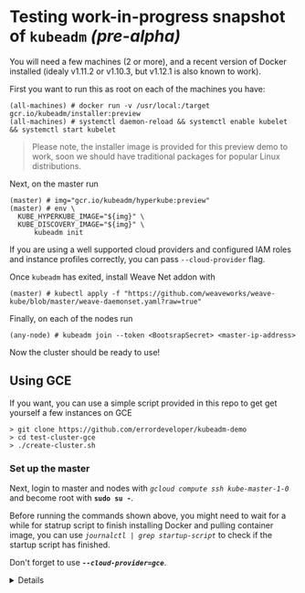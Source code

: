 # Testing work-in-progress snapshot of `kubeadm` _(pre-alpha)_

You will need a few machines (2 or more), and a recent version of Docker installed (idealy v1.11.2 or v1.10.3, but v1.12.1 is also known to work).

First you want to run this as root on each of the machines you have:
```console
(all-machines) # docker run -v /usr/local:/target gcr.io/kubeadm/installer:preview
(all-machines) # systemctl daemon-reload && systemctl enable kubelet && systemctl start kubelet
```

> Please note, the installer image is provided for this preview demo to work, soon we should have traditional packages for popular Linux distributions.

Next, on the master run
```console
(master) # img="gcr.io/kubeadm/hyperkube:preview"
(master) # env \
  KUBE_HYPERKUBE_IMAGE="${img}" \
  KUBE_DISCOVERY_IMAGE="${img}" \
      kubeadm init
```

If you are using a well supported cloud providers and configured IAM roles and instance profiles correctly, you can pass `--cloud-provider` flag.

Once `kubeadm` has exited, install Weave Net addon with
```console
(master) # kubectl apply -f "https://github.com/weaveworks/weave-kube/blob/master/weave-daemonset.yaml?raw=true"
```

Finally, on each of the nodes run
```console
(any-node) # kubeadm join --token <BootsrapSecret> <master-ip-address>
```

Now the cluster should be ready to use!

## Using GCE

If you want, you can use a simple script provided in this repo to get get yourself a few instances on GCE

```console
> git clone https://github.com/errordeveloper/kubeadm-demo
> cd test-cluster-gce
> ./create-cluster.sh
```

### Set up the master

Next, login to master and nodes with _`gcloud compute ssh kube-master-1-0`_ and become root with **`sudo su -`**.

Before running the commands shown above, you might need to wait for a while for statrup script to finish installing Docker and pulling container image, you can use _`journalctl | grep startup-script`_ to check if the startup script has finished.

Don't forget to use ***`--cloud-provider=gce`***.

<details>
Login to master and become root:
```
> gcloud compute ssh kube-master-1-0
Warning: Permanently added 'compute.1236589767647167447' (ECDSA) to the list of known hosts.
[ilya@kube-master-1-0 ~]$ sudo su -
```
Now run the commands shown above and this what you should see:
```
[root@kube-master-1-0 ~]# docker run -v /usr/local:/target gcr.io/kubeadm/installer:preview
Installing binaries for Kubernetes (git-b31dfaf) and systemd configuration...

created directory: '/target/lib/systemd/'
created directory: '/target/lib/systemd/system'
'/opt/kube-b31dfaf/kubelet' -> '/target/bin/kubelet'
'/opt/kube-b31dfaf/kubeadm' -> '/target/bin/kubeadm'
'/opt/kube-b31dfaf/kubectl' -> '/target/bin/kubectl'
'/opt/kube-b31dfaf/kubelet.service' -> '/target/lib/systemd/system/kubelet.service'

Installing generic CNI plugins and configuration...

created directory: '/target/lib/cni/'
created directory: '/target/lib/cni/bin'
created directory: '/target/etc/cni/'
created directory: '/target/etc/cni/net.d'
'/opt/kube-b31dfaf/cni/cnitool' -> '/target/lib/cni/bin/cnitool'
'/opt/kube-b31dfaf/cni/flannel' -> '/target/lib/cni/bin/flannel'
'/opt/kube-b31dfaf/cni/tuning' -> '/target/lib/cni/bin/tuning'
'/opt/kube-b31dfaf/cni/bridge' -> '/target/lib/cni/bin/bridge'
'/opt/kube-b31dfaf/cni/ipvlan' -> '/target/lib/cni/bin/ipvlan'
'/opt/kube-b31dfaf/cni/loopback' -> '/target/lib/cni/bin/loopback'
'/opt/kube-b31dfaf/cni/macvlan' -> '/target/lib/cni/bin/macvlan'
'/opt/kube-b31dfaf/cni/ptp' -> '/target/lib/cni/bin/ptp'
'/opt/kube-b31dfaf/cni/dhcp' -> '/target/lib/cni/bin/dhcp'
'/opt/kube-b31dfaf/cni/host-local' -> '/target/lib/cni/bin/host-local'

Binaries and configuration files had been installed, you can now start kubelet and run kubeadm.

> sudo systemctl daemon-reload && sudo systemctl enable kubelet && sudo systemctl start kubelet

If this host is going to be the master, run:

> sudo env KUBE_HYPERKUBE_IMAGE=gcr.io/kubeadm/hyperkube:latest KUBE_DISCOVERY_IMAGE=gcr.io/kubeadm/hyperkube:latest kubeadm init

If it's going to be a node, run:

> sudo kubeadm join --token=<...> <master-ip-address>

Have fun, and enjoy!
[root@kube-master-1-0 ~]# systemctl daemon-reload && systemctl enable kubelet && systemctl start kubelet
Created symlink from /etc/systemd/system/multi-user.target.wants/kubelet.service to /usr/local/lib/systemd/system/kubelet.service.
[root@kube-master-1-0 ~]# img="gcr.io/kubeadm/hyperkube:preview"
[root@kube-master-1-0 ~]# env \
>   KUBE_HYPERKUBE_IMAGE="${img}" \
>   KUBE_DISCOVERY_IMAGE="${img}" \
>       kubeadm init --cloud-provider=gce
<master/tokens> generated token: "8f1120.76bb5536ee4d0027"
<master/pki> created keys and certificates in "/etc/kubernetes/pki"
<util/kubeconfig> created "/etc/kubernetes/kubelet.conf"
<util/kubeconfig> created "/etc/kubernetes/admin.conf"
<master/apiclient> created API client configuration
<master/apiclient> created API client, waiting for the control plane to become ready
<master/apiclient> all control plane components are healthy after 39.304626 seconds
<master/apiclient> waiting for at least one node to register and become ready
<master/apiclient> first node is ready after 5.002980 seconds
<master/discovery> created essential addon: kube-discovery
<master/addons> created essential addon: kube-proxy
<master/addons> created essential addon: kube-dns

Kubernetes master initialised successfully!

You can connect any number of nodes by running:

kubeadm join --token 8f1120.76bb5536ee4d0027 10.132.0.2
[root@kube-master-1-0 ~]#
```
</details>

### Setup the nodes

Now, list nodes with _`gcloud compute instance-groups list-instances kube-node-group-1`_ and login to _each node_, and also make sure to become root using **`sudo su -`**.

<details>
List GCE node group, login to one of them and become root:
```
> gcloud compute instance-groups list-instances kube-node-group-1
NAME              STATUS
kube-node-1-9kqt  RUNNING
kube-node-1-iqmm  RUNNING
kube-node-1-le1l  RUNNING
> gcloud compute ssh kube-node-1-9kqt
Warning: Permanently added 'compute.8178251147077616560' (ECDSA) to the list of known hosts.
[ilya@kube-node-1-9kqt ~]$ sudo su -
[root@kube-node-1-9kqt ~]# journalctl | grep startup-script | tail -1
Sep 10 08:02:33 kube-node-1-9kqt startup-script[1367]: INFO Finished running startup scripts.
[root@kube-node-1-9kqt ~]# docker run -v /usr/local:/target gcr.io/kubeadm/installer:preview
Installing binaries for Kubernetes (git-b31dfaf) and systemd configuration...

created directory: '/target/lib/systemd/'
created directory: '/target/lib/systemd/system'
'/opt/kube-b31dfaf/kubelet' -> '/target/bin/kubelet'
'/opt/kube-b31dfaf/kubeadm' -> '/target/bin/kubeadm'
'/opt/kube-b31dfaf/kubectl' -> '/target/bin/kubectl'
'/opt/kube-b31dfaf/kubelet.service' -> '/target/lib/systemd/system/kubelet.service'

Installing generic CNI plugins and configuration...

created directory: '/target/lib/cni/'
created directory: '/target/lib/cni/bin'
created directory: '/target/etc/cni/'
created directory: '/target/etc/cni/net.d'
'/opt/kube-b31dfaf/cni/cnitool' -> '/target/lib/cni/bin/cnitool'
'/opt/kube-b31dfaf/cni/flannel' -> '/target/lib/cni/bin/flannel'
'/opt/kube-b31dfaf/cni/tuning' -> '/target/lib/cni/bin/tuning'
'/opt/kube-b31dfaf/cni/bridge' -> '/target/lib/cni/bin/bridge'
'/opt/kube-b31dfaf/cni/ipvlan' -> '/target/lib/cni/bin/ipvlan'
'/opt/kube-b31dfaf/cni/loopback' -> '/target/lib/cni/bin/loopback'
'/opt/kube-b31dfaf/cni/macvlan' -> '/target/lib/cni/bin/macvlan'
'/opt/kube-b31dfaf/cni/ptp' -> '/target/lib/cni/bin/ptp'
'/opt/kube-b31dfaf/cni/dhcp' -> '/target/lib/cni/bin/dhcp'
'/opt/kube-b31dfaf/cni/host-local' -> '/target/lib/cni/bin/host-local'

Binaries and configuration files had been installed, you can now start kubelet and run kubeadm.

> sudo systemctl daemon-reload && sudo systemctl enable kubelet && sudo systemctl start kubelet

If this host is going to be the master, run:

> sudo env KUBE_HYPERKUBE_IMAGE=gcr.io/kubeadm/hyperkube:latest KUBE_DISCOVERY_IMAGE=gcr.io/kubeadm/hyperkube:latest kubeadm init

If it's going to be a node, run:

> sudo kubeadm join --token=<...> <master-ip-address>

Have fun, and enjoy!
```
Run `kubeadm join` with arguments which `kubeadm init` printed on the master:
```
[root@kube-node-1-9kqt ~]# systemctl daemon-reload && systemctl enable kubelet && systemctl start kubelet
Created symlink from /etc/systemd/system/multi-user.target.wants/kubelet.service to /usr/local/lib/systemd/system/kubelet.service.
[root@kube-node-1-9kqt ~]# kubeadm join --token 8f1120.76bb5536ee4d0027 10.132.0.2
<util/tokens> validating provided token
<node/discovery> created cluster info discovery client, requesting info from "http://10.132.0.2:9898/cluster-info/v1/?token-id=8f1120"
<node/discovery> cluster info object received, verifying signature using given token
<node/discovery> cluster info signature and contents are valid, will use API endpoints [https://10.132.0.2:443]
<node/csr> created API client to obtain unique certificate for this node, generating keys and certificate signing request
<node/csr> received signed certificate from the API server, generating kubelet configuration
<util/kubeconfig> created "/etc/kubernetes/kubelet.conf"

Node join complete:
* Certificate signing request sent to master and response
  received.
* Kubelet informed of new secure connection details.

Run 'kubectl get nodes' on the master to see this node join.
[root@kube-node-1-9kqt ~]# logout
[ilya@kube-node-1-9kqt ~]$ logout
Connection to 146.148.113.59 closed.
```
Now do the same on other two nodes...
</details>

## Demo App

If you don't have an app to install, try our microservices referece app
```console
(master) # kubectl apply -f "https://github.com/lukemarsden/microservices-demo/blob/master/deploy/kubernetes/definitions/wholeWeaveDemo-NodePort.yaml?raw=true"
(master) # kubectl describe svc front-end
```

To get an idea of how the app works, you can install Weave Scope probe and connect it to [Weave Cloud](https://cloud.weave.works) using the token you get when you signup
```console
(master) # kubectl apply -f "https://cloud.weave.works/launch/k8s/weavescope.json?service-token=<WeaveCloudToken>"
```

> TODO: External LoadBalancer and NodePort
